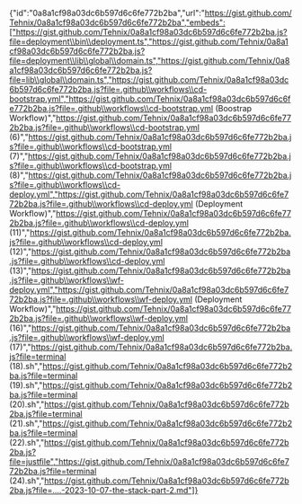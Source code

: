 {"id":"0a8a1cf98a03dc6b597d6c6fe772b2ba","url":"https://gist.github.com/Tehnix/0a8a1cf98a03dc6b597d6c6fe772b2ba","embeds":["https://gist.github.com/Tehnix/0a8a1cf98a03dc6b597d6c6fe772b2ba.js?file=deployment\\bin\\deployment.ts","https://gist.github.com/Tehnix/0a8a1cf98a03dc6b597d6c6fe772b2ba.js?file=deployment\\lib\\global\\domain.ts","https://gist.github.com/Tehnix/0a8a1cf98a03dc6b597d6c6fe772b2ba.js?file=lib\\global\\domain.ts","https://gist.github.com/Tehnix/0a8a1cf98a03dc6b597d6c6fe772b2ba.js?file=.github\\workflows\\cd-bootstrap.yml","https://gist.github.com/Tehnix/0a8a1cf98a03dc6b597d6c6fe772b2ba.js?file=.github\\workflows\\cd-bootstrap.yml (Boostrap Workflow)","https://gist.github.com/Tehnix/0a8a1cf98a03dc6b597d6c6fe772b2ba.js?file=.github\\workflows\\cd-bootstrap.yml (6)","https://gist.github.com/Tehnix/0a8a1cf98a03dc6b597d6c6fe772b2ba.js?file=.github\\workflows\\cd-bootstrap.yml (7)","https://gist.github.com/Tehnix/0a8a1cf98a03dc6b597d6c6fe772b2ba.js?file=.github\\workflows\\cd-bootstrap.yml (8)","https://gist.github.com/Tehnix/0a8a1cf98a03dc6b597d6c6fe772b2ba.js?file=.github\\workflows\\cd-deploy.yml","https://gist.github.com/Tehnix/0a8a1cf98a03dc6b597d6c6fe772b2ba.js?file=.github\\workflows\\cd-deploy.yml (Deployment Workflow)","https://gist.github.com/Tehnix/0a8a1cf98a03dc6b597d6c6fe772b2ba.js?file=.github\\workflows\\cd-deploy.yml (11)","https://gist.github.com/Tehnix/0a8a1cf98a03dc6b597d6c6fe772b2ba.js?file=.github\\workflows\\cd-deploy.yml (12)","https://gist.github.com/Tehnix/0a8a1cf98a03dc6b597d6c6fe772b2ba.js?file=.github\\workflows\\cd-deploy.yml (13)","https://gist.github.com/Tehnix/0a8a1cf98a03dc6b597d6c6fe772b2ba.js?file=.github\\workflows\\wf-deploy.yml","https://gist.github.com/Tehnix/0a8a1cf98a03dc6b597d6c6fe772b2ba.js?file=.github\\workflows\\wf-deploy.yml (Deployment Workflow)","https://gist.github.com/Tehnix/0a8a1cf98a03dc6b597d6c6fe772b2ba.js?file=.github\\workflows\\wf-deploy.yml (16)","https://gist.github.com/Tehnix/0a8a1cf98a03dc6b597d6c6fe772b2ba.js?file=.github\\workflows\\wf-deploy.yml (17)","https://gist.github.com/Tehnix/0a8a1cf98a03dc6b597d6c6fe772b2ba.js?file=terminal (18).sh","https://gist.github.com/Tehnix/0a8a1cf98a03dc6b597d6c6fe772b2ba.js?file=terminal (19).sh","https://gist.github.com/Tehnix/0a8a1cf98a03dc6b597d6c6fe772b2ba.js?file=terminal (20).sh","https://gist.github.com/Tehnix/0a8a1cf98a03dc6b597d6c6fe772b2ba.js?file=terminal (21).sh","https://gist.github.com/Tehnix/0a8a1cf98a03dc6b597d6c6fe772b2ba.js?file=terminal (22).sh","https://gist.github.com/Tehnix/0a8a1cf98a03dc6b597d6c6fe772b2ba.js?file=justfile","https://gist.github.com/Tehnix/0a8a1cf98a03dc6b597d6c6fe772b2ba.js?file=terminal (24).sh","https://gist.github.com/Tehnix/0a8a1cf98a03dc6b597d6c6fe772b2ba.js?file=....-2023-10-07-the-stack-part-2.md"]}